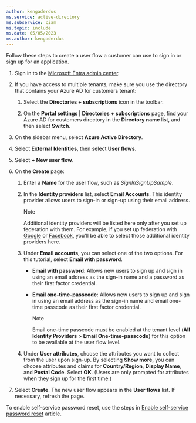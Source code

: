 ```yaml
---
author: kengaderdus
ms.service: active-directory
ms.subservice: ciam
ms.topic: include
ms.date: 05/05/2023
ms.author: kengaderdus
---
```

Follow these steps to create a user flow a customer can use to sign in or sign up for an application.

1. Sign in to the [Microsoft Entra admin center](https://entra.microsoft.com/).

1. If you have access to multiple tenants, make sure you use the directory that contains your Azure AD for customers tenant:
    
    1. Select the **Directories + subscriptions** icon in the toolbar.
    
    1. On the **Portal settings | Directories + subscriptions** page, find your Azure AD for customers directory in the **Directory name** list, and then select **Switch**. 

1. On the sidebar menu, select **Azure Active Directory**.

1. Select **External Identities**, then select **User flows**.

1. Select **+ New user flow**.

1. On the **Create** page:

   1. Enter a **Name** for the user flow, such as *SignInSignUpSample*.

   1. In the **Identity providers** list, select **Email Accounts**. This identity provider allows users to sign-in or sign-up using their email address.
   
         > [!NOTE]
         > Additional identity providers will be listed here only after you set up federation with them. For example, if you set up federation with [Google](../../how-to-google-federation-customers.md) or [Facebook](../../how-to-facebook-federation-customers.md), you'll be able to select those additional identity providers here.  

   1. Under **Email accounts**, you can select one of the two options. For this tutorial, select **Email with password**.

       - **Email with password**: Allows new users to sign up and sign in using an email address as the sign-in name and a password as their first factor credential.  

      - **Email one-time-passcode**: Allows new users to sign up and sign in using an email address as the sign-in name and email one-time passcode as their first factor credential.

         > [!NOTE]
         > Email one-time passcode must be enabled at the tenant level (**All Identity Providers** > **Email One-time-passcode**) for this option to be available at the user flow level. 

   1. Under **User attributes**, choose the attributes you want to collect from the user upon sign-up. By selecting **Show more**, you can choose attributes and claims for **Country/Region**, **Display Name**, and **Postal Code**. Select **OK**. (Users are only prompted for attributes when they sign up for the first time.)

1. Select **Create**. The new user flow appears in the **User flows** list. If necessary, refresh the page.

To enable self-service password reset, use the steps in [Enable self-service password reset](../../how-to-enable-password-reset-customers.md) article.